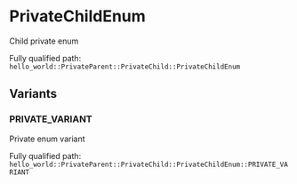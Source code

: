 # PrivateChildEnum

Child private enum


Fully qualified path: `hello_world::PrivateParent::PrivateChild::PrivateChildEnum`

## Variants

### PRIVATE_VARIANT

Private enum variant

Fully qualified path: `hello_world::PrivateParent::PrivateChild::PrivateChildEnum::PRIVATE_VARIANT`


